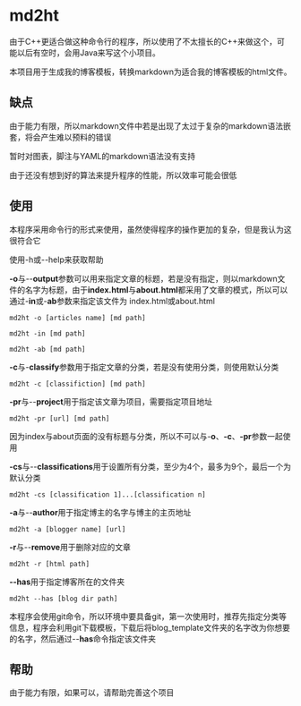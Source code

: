 # md2ht

由于C++更适合做这种命令行的程序，所以使用了不太擅长的C++来做这个，可能以后有空时，会用Java来写这个小项目。

本项目用于生成我的博客模板，转换markdown为适合我的博客模板的html文件。

## 缺点

由于能力有限，所以markdown文件中若是出现了太过于复杂的markdown语法嵌套，将会产生难以预料的错误

暂时对图表，脚注与YAML的markdown语法没有支持

由于还没有想到好的算法来提升程序的性能，所以效率可能会很低

## 使用

本程序采用命令行的形式来使用，虽然使得程序的操作更加的复杂，但是我认为这很符合它

使用-h或--help来获取帮助

**-o**与--**output**参数可以用来指定文章的标题，若是没有指定，则以markdown文件的名字为标题，由于**index.html**与**about.html**都采用了文章的模式，所以可以通过-**in**或-**ab**参数来指定该文件为 index.html或about.html

```example
md2ht -o [articles name] [md path]
```

```example
md2ht -in [md path]
```

```example
md2ht -ab [md path]
```

**-c**与-**classify**参数用于指定文章的分类，若是没有使用分类，则使用默认分类

```example
md2ht -c [classifiction] [md path]
```

**-pr**与--**project**用于指定该文章为项目，需要指定项目地址

```example
md2ht -pr [url] [md path]
```

因为index与about页面的没有标题与分类，所以不可以与-**o**、**-c**、**-pr**参数一起使用

**-cs**与--**classifications**用于设置所有分类，至少为4个，最多为9个，最后一个为默认分类

```example
md2ht -cs [classification 1]...[classification n]
```

**-a**与--**author**用于指定博主的名字与博主的主页地址

```example
md2ht -a [blogger name] [url]
```

**-r**与--**remove**用于删除对应的文章

```example
md2ht -r [html path]
```

**--has**用于指定博客所在的文件夹

```example
md2ht --has [blog dir path]
```



本程序会使用git命令，所以环境中要具备git，第一次使用时，推荐先指定分类等信息，程序会利用git下载模板，下载后将blog_template文件夹的名字改为你想要的名字，然后通过--**has**命令指定该文件夹



## 帮助

由于能力有限，如果可以，请帮助完善这个项目

